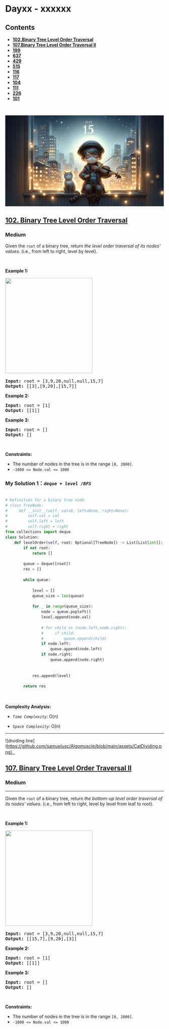# Dayxx - xxxxxx


## Contents
* **[102.Binary Tree Level Order Traversal](#102)**
* **[107.Binary Tree Level Order Traversal II](#107)**
* **[199](#)**
* **[637](#)**
* **[429](#)**
* **[515](#xxx)**
* **[116](#)**
* **[117](#)**
* **[104](#)**
* **[111](#)**
* **[226](#xxx)**
* **[101](#)**
<br>

![Day 15](https://github.com/samuelusc/Algomuscle/blob/main/assets/Day15/Day-15.png)
<br>
<h2 id = "102"><a href="https://leetcode.com/problems/binary-tree-level-order-traversal">102. Binary Tree Level Order Traversal</a></h2><h3>Medium</h3><p>Given the <code>root</code> of a binary tree, return <em>the level order traversal of its nodes&#39; values</em>. (i.e., from left to right, level by level).</p>

<p>&nbsp;</p>
<p><strong class="example">Example 1:</strong></p>
<img alt="" src="https://assets.leetcode.com/uploads/2021/02/19/tree1.jpg" style="width: 277px; height: 302px;" />
<pre>
<strong>Input:</strong> root = [3,9,20,null,null,15,7]
<strong>Output:</strong> [[3],[9,20],[15,7]]
</pre>

<p><strong class="example">Example 2:</strong></p>

<pre>
<strong>Input:</strong> root = [1]
<strong>Output:</strong> [[1]]
</pre>

<p><strong class="example">Example 3:</strong></p>

<pre>
<strong>Input:</strong> root = []
<strong>Output:</strong> []
</pre>

<p>&nbsp;</p>
<p><strong>Constraints:</strong></p>

<ul>
	<li>The number of nodes in the tree is in the range <code>[0, 2000]</code>.</li>
	<li><code>-1000 &lt;= Node.val &lt;= 1000</code></li>
</ul>



### My Solution 1：_`deque + level /BFS`_  

  
```python

# Definition for a binary tree node.
# class TreeNode:
#     def __init__(self, val=0, left=None, right=None):
#         self.val = val
#         self.left = left
#         self.right = right
from collections import deque
class Solution:
    def levelOrder(self, root: Optional[TreeNode]) -> List[List[int]]:
        if not root:
            return []

        queue = deque([root])
        res = []

        while queue:

            level = []
            queue_size = len(queue)

            for _ in range(queue_size):
                node = queue.popleft()
                level.append(node.val)

                # for child in (node.left,node.right):
                #     if child:
                #         queue.append(child)
                if node.left:
                    queue.append(node.left)
                if node.right:
                    queue.append(node.right)


            res.append(level)

        return res
                        



```


**Complexity Analysis:**  

- *`Time Complexity`*:
O(n)
  
- *`Space Complexity`*:
O(n)
---


![dividing line](https://github.com/samuelusc/Algomuscle/blob/main/assets/CatDividing.png）


<h2><a href="https://leetcode.com/problems/binary-tree-level-order-traversal-ii">107. Binary Tree Level Order Traversal II</a></h2><h3>Medium</h3><hr><p>Given the <code>root</code> of a binary tree, return <em>the bottom-up level order traversal of its nodes&#39; values</em>. (i.e., from left to right, level by level from leaf to root).</p>

<p>&nbsp;</p>
<p><strong class="example">Example 1:</strong></p>
<img alt="" src="https://assets.leetcode.com/uploads/2021/02/19/tree1.jpg" style="width: 277px; height: 302px;" />
<pre>
<strong>Input:</strong> root = [3,9,20,null,null,15,7]
<strong>Output:</strong> [[15,7],[9,20],[3]]
</pre>

<p><strong class="example">Example 2:</strong></p>

<pre>
<strong>Input:</strong> root = [1]
<strong>Output:</strong> [[1]]
</pre>

<p><strong class="example">Example 3:</strong></p>

<pre>
<strong>Input:</strong> root = []
<strong>Output:</strong> []
</pre>

<p>&nbsp;</p>
<p><strong>Constraints:</strong></p>

<ul>
	<li>The number of nodes in the tree is in the range <code>[0, 2000]</code>.</li>
	<li><code>-1000 &lt;= Node.val &lt;= 1000</code></li>
</ul>








